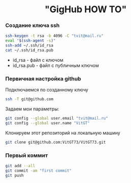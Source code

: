 <h1 align="center">"GigHub HOW TO"</h1>

### Создание ключа ssh

``` bash
ssh-keygen -t rsa -b 4096 -C "tvit@mail.ru"
eval "$(ssh-agent -s)"
ssh-add ~/.ssh/id_rsa
cat ~/.ssh/id_rsa.pub
```
* id_rsa - файл с ключом
* id_rsa.pub - файл с публичным ключом


### Первичная настройка github
Подключаемся по созданному ключу
```bash
ssh -T git@github.com
```

Задаем мои параметры:
```bash
git config --global user.email "tvit@mail.ru"
git config --global user.name "VitGT"
```

Клонируем этот репозиторий на локальную машину
```bash
git clone git@github.com:VitGT73/VitGT73.git
```

### Первый коммит
```bash
git add --all
git commit -am "first commit"
git push
```

